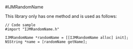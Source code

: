 #IJMRandomName

This library only has one method and is used as follows:

    // Code sample
    #import "IJMRandomName.h"
    
    IJMRandomName *randomName = [[IJMRandomName alloc] init];
    NSString *name = [randomName getName];
